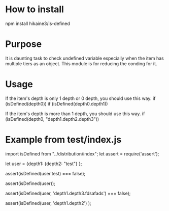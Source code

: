 # How to install
npm install hikaine3/is-defined

# Purpose
It is daunting task to check undefined variable especially when the item has multiple tiers as an object.
This module is for reducing the conding for it.

# Usage
If the item's depth is only 1 depth or 0 depth, you should use this way.
if (isDefined(depth0)) 
if (isDefined(depth0.depth1)) 

If the item's depth is more than 1 depth, you should use this way.
if (isDefined(depth0, "depth1.depth2.depth3"))

# Example from test/index.js
import isDefined from "../distribution/index";
let assert = require('assert');

let user = {depth1: {depth2: "test"} };

assert(isDefined(user.test) === false);

assert(isDefined(user));

assert(isDefined(user, 'depth1.depth3.fdsafads') === false);

assert(isDefined(user, 'depth1.depth2') );

